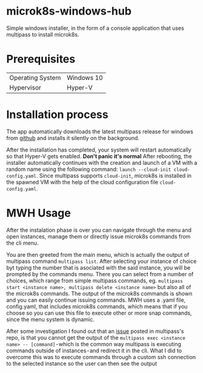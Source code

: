 # microk8s-windows-hub

Simple windows installer, in the form of a console application that uses multipass to install microk8s.

# Prerequisites
|||
|------------------|------------|
| Operating System | Windows 10 |
| Hypervisor       | Hyper-V    |

# Installation process

The app automatically downloads the latest multipass release for windows from [github] and installs it silently on the background.

After the installation has completed, your system will restart automatically so that Hyper-V gets enabled. **Don't panic it's normal**
After rebooting, the installer automatically continues with the creation and launch of a VM with a random name using the following command: `launch --cloud-init cloud-config.yaml`. Since multipass supports `cloud-init`, microk8s is installed in the spawned VM with the help of the cloud configuration file `cloud-config.yaml`. 

# MWH Usage
After the instalation phase is over you can navigate through the menu and open instances, manage them or directly issue microk8s commands from the cli menu. 

You are then greeted from the main menu, which is actually the output of multipass command `multipass list`. After selecting your instance of choice byt typing the number that is asociated with the said instance, you will be prompted by the commands menu. There 
you can select from a number of choices, which range from simple multipass commands, eg.
`multipass start <instance name>,
multipass delete <instance name>`
but also all of the microk8s commands. The output of the microk8s commands is shown and you can easily continue issuing commands. 
MWH uses a .yaml file, config.yaml, that includes microk8s commands, which means that if you choose so you can use this file to execute other or more snap commands, since the menu system is dynamic.

After some investigation I found out that an [issue] posted in multipass's repo, is that you cannot get the output of the `multipass exec <instance name> -- [command]` - which is the common way multipass is executing commands outside of instances - and redirect it in the cli. What I did to overcome this was to execute commands through a custom ssh connection to the selected instance so the user can then see the output

[github]: https://github.com/CanonicalLtd/multipass/releases
[issue]: https://github.com/CanonicalLtd/multipass/issues/577
